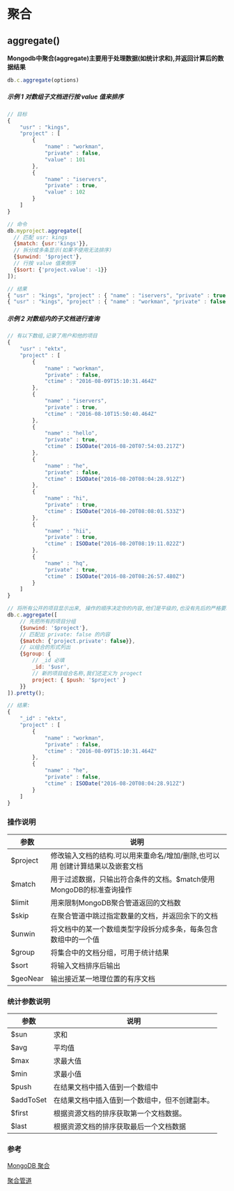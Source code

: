 # 聚合

## aggregate()

__Mongodb中聚合(aggregate)主要用于处理数据(如统计求和),并返回计算后的数据结果__

```javascript
db.c.aggregate(options)
```

##### 示例 1 对数组子文档进行按 value 值来排序

```javascript
// 目标
{
	"usr" : "kings",
	"project" : [
		{
			"name" : "workman",
			"private" : false,
			"value" : 101
		},
		{
			"name" : "iservers",
			"private" : true,
			"value" : 102
		}
	]
}

// 命令
db.myproject.aggregate([
  // 匹配 usr: kings
  {$match: {usr:'kings'}}, 
  // 拆分成多条显示(如果不使用无法排序)
  {$unwind: '$project'}, 
  // 行按 value 值来倒序
  {$sort: {'project.value': -1}} 
]);

// 结果 
{ "usr" : "kings", "project" : { "name" : "iservers", "private" : true, "value" : 102 } }
{ "usr" : "kings", "project" : { "name" : "workman", "private" : false, "value" : 101 } }
```

##### 示例 2 对数组内的子文档进行查询

```javascript
// 有以下数组,记录了用户和他的项目
{
	"usr" : "ektx",
	"project" : [
		{
			"name" : "workman",
			"private" : false,
			"ctime" : "2016-08-09T15:10:31.464Z"
		},
		{
			"name" : "iservers",
			"private" : true,
			"ctime" : "2016-08-10T15:50:40.464Z"
		},
		{
			"name" : "hello",
			"private" : true,
			"ctime" : ISODate("2016-08-20T07:54:03.217Z")
		},
		{
			"name" : "he",
			"private" : false,
			"ctime" : ISODate("2016-08-20T08:04:28.912Z")
		},
		{
			"name" : "hi",
			"private" : true,
			"ctime" : ISODate("2016-08-20T08:08:01.533Z")
		},
		{
			"name" : "hii",
			"private" : true,
			"ctime" : ISODate("2016-08-20T08:19:11.022Z")
		},
		{
			"name" : "hq",
			"private" : true,
			"ctime" : ISODate("2016-08-20T08:26:57.480Z")
		}
	]
}

// 将所有公开的项目显示出来, 操作的顺序决定你的内容,他们是平级的,也没有先后的严格要求
db.c.aggregate([
	// 先把所有的项目分组
	{$unwind: '$project'},
	// 匹配出 private: false 的内容
	{$match: {'project.private': false}},
	// 以组合的形式列出
	{$group: {
		// _id 必填
    	_id: '$usr',
    	// 新的项目组合名称,我们还定义为 progect
      	project: { $push: '$project' }
	}}
]).pretty();

// 结果:
{
	"_id" : "ektx",
	"project" : [
		{
			"name" : "workman",
			"private" : false,
			"ctime" : "2016-08-09T15:10:31.464Z"
		},
		{
			"name" : "he",
			"private" : false,
			"ctime" : ISODate("2016-08-20T08:04:28.912Z")
		}
	]
}

```



### 操作说明

| 参数       | 说明                                       |
| -------- | ---------------------------------------- |
| $project | 修改输入文档的结构.可以用来重命名/增加/删除,也可以用 创建计算结果以及嵌套文档 |
| $match   | 用于过滤数据，只输出符合条件的文档。$match使用MongoDB的标准查询操作 |
| $limit   | 用来限制MongoDB聚合管道返回的文档数                    |
| $skip    | 在聚合管道中跳过指定数量的文档，并返回余下的文档                 |
| $unwin   | 将文档中的某一个数组类型字段拆分成多条，每条包含数组中的一个值          |
| $group   | 将集合中的文档分组，可用于统计结果                        |
| $sort    | 将输入文档排序后输出                               |
| $geoNear | 输出接近某一地理位置的有序文档                          |



### 统计参数说明

| 参数        | 说明                      |
| --------- | ----------------------- |
| $sun      | 求和                      |
| $avg      | 平均值                     |
| $max      | 求最大值                    |
| $min      | 求最小值                    |
| $push     | 在结果文档中插入值到一个数组中         |
| $addToSet | 在结果文档中插入值到一个数组中，但不创建副本。 |
| $first    | 根据资源文档的排序获取第一个文档数据。     |
| $last     | 根据资源文档的排序获取最后一个文档数据     |





### 参考

[MongoDB 聚合](http://www.runoob.com/mongodb/mongodb-aggregate.html)

[聚合管道](http://docs.mongoing.com/manual-zh/core/aggregation-pipeline.html)

